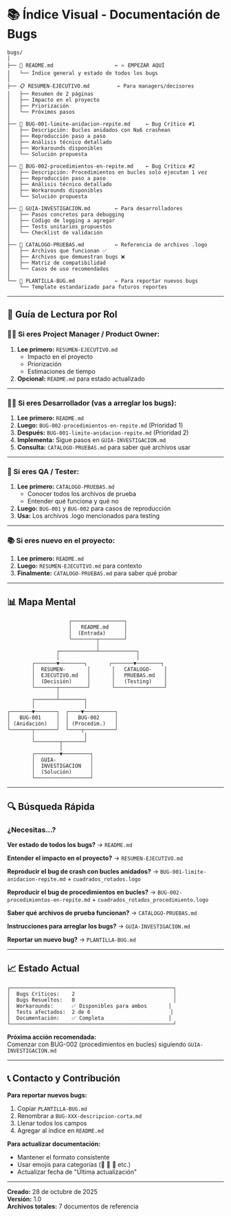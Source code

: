 # 📚 Índice Visual - Documentación de Bugs

```
bugs/
│
├── 📄 README.md                    ← ⭐ EMPEZAR AQUÍ
│   └── Índice general y estado de todos los bugs
│
├── 📋 RESUMEN-EJECUTIVO.md         ← Para managers/decisores
│   ├── Resumen de 2 páginas
│   ├── Impacto en el proyecto
│   ├── Priorización
│   └── Próximos pasos
│
├── 🐛 BUG-001-limite-anidacion-repite.md     ← Bug Crítico #1
│   ├── Descripción: Bucles anidados con N≥6 crashean
│   ├── Reproducción paso a paso
│   ├── Análisis técnico detallado
│   ├── Workarounds disponibles
│   └── Solución propuesta
│
├── 🐛 BUG-002-procedimientos-en-repite.md    ← Bug Crítico #2
│   ├── Descripción: Procedimientos en bucles solo ejecutan 1 vez
│   ├── Reproducción paso a paso
│   ├── Análisis técnico detallado
│   ├── Workarounds disponibles
│   └── Solución propuesta
│
├── 🔧 GUIA-INVESTIGACION.md        ← Para desarrolladores
│   ├── Pasos concretos para debugging
│   ├── Código de logging a agregar
│   ├── Tests unitarios propuestos
│   └── Checklist de validación
│
├── 📁 CATALOGO-PRUEBAS.md          ← Referencia de archivos .logo
│   ├── Archivos que funcionan ✅
│   ├── Archivos que demuestran bugs ❌
│   ├── Matriz de compatibilidad
│   └── Casos de uso recomendados
│
└── 📝 PLANTILLA-BUG.md             ← Para reportar nuevos bugs
    └── Template estandarizado para futuros reportes
```

---

## 🎯 Guía de Lectura por Rol

### 👨‍💼 Si eres Project Manager / Product Owner:
1. **Lee primero:** `RESUMEN-EJECUTIVO.md`
   - Impacto en el proyecto
   - Priorización
   - Estimaciones de tiempo
2. **Opcional:** `README.md` para estado actualizado

---

### 👨‍💻 Si eres Desarrollador (vas a arreglar los bugs):
1. **Lee primero:** `README.md`
2. **Luego:** `BUG-002-procedimientos-en-repite.md` (Prioridad 1)
3. **Después:** `BUG-001-limite-anidacion-repite.md` (Prioridad 2)
4. **Implementa:** Sigue pasos en `GUIA-INVESTIGACION.md`
5. **Consulta:** `CATALOGO-PRUEBAS.md` para saber qué archivos usar

---

### 🧪 Si eres QA / Tester:
1. **Lee primero:** `CATALOGO-PRUEBAS.md`
   - Conocer todos los archivos de prueba
   - Entender qué funciona y qué no
2. **Luego:** `BUG-001` y `BUG-002` para casos de reproducción
3. **Usa:** Los archivos .logo mencionados para testing

---

### 📚 Si eres nuevo en el proyecto:
1. **Lee primero:** `README.md`
2. **Luego:** `RESUMEN-EJECUTIVO.md` para contexto
3. **Finalmente:** `CATALOGO-PRUEBAS.md` para saber qué probar

---

## 📊 Mapa Mental

```
                    ┌─────────────────┐
                    │   README.md     │
                    │  (Entrada)      │
                    └────────┬────────┘
                             │
                ┌────────────┴────────────┐
                │                         │
        ┌───────▼────────┐       ┌───────▼────────┐
        │  RESUMEN-       │       │   CATALOGO-    │
        │  EJECUTIVO.md   │       │   PRUEBAS.md   │
        │  (Decisión)     │       │   (Testing)    │
        └───────┬─────────┘       └────────────────┘
                │
        ┌───────┴────────┐
        │                │
┌───────▼───────┐  ┌────▼──────────┐
│   BUG-001     │  │   BUG-002     │
│ (Anidación)   │  │ (Procedim.)   │
└───────┬───────┘  └────┬──────────┘
        │                │
        └────────┬───────┘
                 │
        ┌────────▼─────────┐
        │  GUIA-           │
        │  INVESTIGACION   │
        │  (Solución)      │
        └──────────────────┘
```

---

## 🔍 Búsqueda Rápida

### ¿Necesitas...?

**Ver estado de todos los bugs?**
→ `README.md`

**Entender el impacto en el proyecto?**
→ `RESUMEN-EJECUTIVO.md`

**Reproducir el bug de crash con bucles anidados?**
→ `BUG-001-limite-anidacion-repite.md` + `cuadrados_rotados.logo`

**Reproducir el bug de procedimientos en bucles?**
→ `BUG-002-procedimientos-en-repite.md` + `cuadrados_rotados_procedimiento.logo`

**Saber qué archivos de prueba funcionan?**
→ `CATALOGO-PRUEBAS.md`

**Instrucciones para arreglar los bugs?**
→ `GUIA-INVESTIGACION.md`

**Reportar un nuevo bug?**
→ `PLANTILLA-BUG.md`

---

## 📈 Estado Actual

```
┌─────────────────────────────────────────────────────┐
│  Bugs Críticos:    2                                │
│  Bugs Resueltos:   0                                │
│  Workarounds:      ✅ Disponibles para ambos       │
│  Tests afectados:  2 de 6                          │
│  Documentación:    ✅ Completa                     │
└─────────────────────────────────────────────────────┘
```

**Próxima acción recomendada:**  
Comenzar con BUG-002 (procedimientos en bucles) siguiendo `GUIA-INVESTIGACION.md`

---

## 📞 Contacto y Contribución

**Para reportar nuevos bugs:**
1. Copiar `PLANTILLA-BUG.md`
2. Renombrar a `BUG-XXX-descripcion-corta.md`
3. Llenar todos los campos
4. Agregar al índice en `README.md`

**Para actualizar documentación:**
- Mantener el formato consistente
- Usar emojis para categorías (🐛 🔧 📁 etc.)
- Actualizar fecha de "Última actualización"

---

**Creado:** 28 de octubre de 2025  
**Versión:** 1.0  
**Archivos totales:** 7 documentos de referencia
